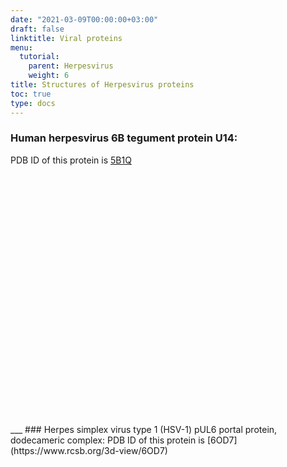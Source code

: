 ```yaml
---
date: "2021-03-09T00:00:00+03:00"
draft: false
linktitle: Viral proteins
menu:
  tutorial:
    parent: Herpesvirus
    weight: 6
title: Structures of Herpesvirus proteins
toc: true
type: docs
---
```


<!--<script type="text/javascript" src="https://3Dmol.org/build/3Dmol-min.js" defer></script>-->

### Human herpesvirus 6B tegument protein U14:
PDB ID of this protein is [5B1Q](https://www.rcsb.org/3d-view/5B1Q)

<div style="height: 400px; width: 400px; position: relative;" class='viewer_3Dmoljs' data-pdb='5B1Q' data-backgroundcolor='#00000000' data-style='stick'></div>
___
### Herpes simplex virus type 1 (HSV-1) pUL6 portal protein, dodecameric complex:
PDB ID of this protein is [6OD7](https://www.rcsb.org/3d-view/6OD7)

<div style="height: 300px; width: 500px; position: relative;" class='viewer_3Dmoljs' data-pdb='6OD7' data-backgroundcolor='#ff0000' data-style='stick'></div>
